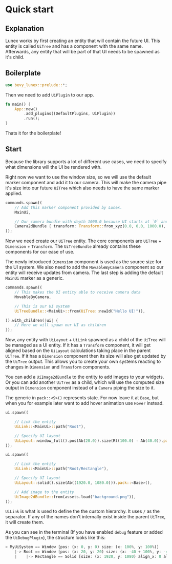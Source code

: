 # Quick start

## Explanation

Lunex works by first creating an entity that will contain the future UI. This entity is called `UiTree` and has a component with the same name. Afterwards, any entity that will be part of that UI needs to be spawned as it's child.

## Boilerplate

```rust
use bevy_lunex::prelude::*;
```

Then we need to add `UiPlugin` to our app.

```rust
fn main() {
    App::new()
        .add_plugins((DefaultPlugins, UiPlugin))
        .run();
}
```

Thats it for the boilerplate!

## Start

Because the library supports a lot of different use cases, we need to specify what dimensions will the UI be rendered with.

Right now we want to use the window size, so we will use the default marker component and add it to our camera.
This will make the camera pipe it's size into our future `UiTree` which also needs to have the same marker applied.

```rust
commands.spawn((
    // Add this marker component provided by Lunex.
    MainUi,

    // Our camera bundle with depth 1000.0 because UI starts at `0` and goes up with each layer.
    Camera2dBundle { transform: Transform::from_xyz(0.0, 0.0, 1000.0), ..default() }
));
```

Now we need create our `UiTree` entity. The core components are `UiTree` + `Dimension` + `Transform`. The `UiTreeBundle` already contains these components for our ease of use.

The newly introduced `Dimension` component is used as the source size for the UI system. We also need to add the `MovableByCamera` component so our entity will receive updates from camera. The last step is adding the default `MainUi` marker as a generic.

```rust
commands.spawn((
    // This makes the UI entity able to receive camera data
    MovableByCamera,

    // This is our UI system
    UiTreeBundle::<MainUi>::from(UiTree::new2d("Hello UI!")),

)).with_children(|ui| {
    // Here we will spawn our UI as children
});
```

Now, any entity with `UiLayout` + `UiLink` spawned as a child of the `UiTree` will be managed as a UI entity. If it has a `Transform` component, it will get aligned based on the `UiLayout` calculations taking place in the parent `UiTree`. If it has a `Dimension` component then its size will also get updated by the `UiTree` output. This allows you to create your own systems reacting to changes in `Dimension` and `Transform` components.

You can add a `UiImage2dBundle` to the entity to add images to your widgets. Or you can add another `UiTree` as a child, which will use the computed size output in `Dimension` component instead of a `Camera` piping the size to it.

The generic in `pack::<S>()` represents state. For now leave it at `Base`, but when you for example later want to add hover animation use `Hover` instead.

```rust
ui.spawn((

    // Link the entity
    UiLink::<MainUi>::path("Root"),

    // Specify UI layout
    UiLayout::window_full().pos(Ab(20.0)).size(Rl(100.0) - Ab(40.0)).pack::<Base>(),
));

ui.spawn((

    // Link the entity
    UiLink::<MainUi>::path("Root/Rectangle"),

    // Specify UI layout
    UiLayout::solid().size(Ab((1920.0, 1080.0))).pack::<Base>(),

    // Add image to the entity
    UiImage2dBundle::from(assets.load("background.png")),
));
```

`UiLink` is what is used to define the the custom hierarchy. It uses `/` as the separator. If any of the names don't internally exist inside the parent `UiTree`, it will create them.

As you can see in the terminal (If you have enabled `debug` feature or added the `UiDebugPlugin`), the structure looks like this:
```rust
> MyUiSystem == Window [pos: (x: 0, y: 0) size: (x: 100%, y: 100%)]
    |-> Root == Window [pos: (x: 20, y: 20) size: (x: -40 + 100%, y: -40 + 100%)]
    |    |-> Rectangle == Solid [size: (x: 1920, y: 1080) align_x: 0 align_y: 0]
```

